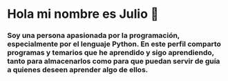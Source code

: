 # Hola mi nombre es Julio  👋

### Soy una persona apasionada por la programación, especialmente por el lenguaje Python. En este perfil comparto programas y temarios que he aprendido y sigo aprendiendo, tanto para almacenarlos como para que puedan servir de guía a quienes deseen aprender algo de ellos.
